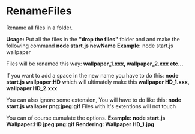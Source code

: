 # RenameFiles

Rename all files in a folder.

**Usage:** Put all the files in the **"drop the files"** folder and and make the following command **node start.js newName**
**Example:** node start.js wallpaper

Files will be renamed this way: **wallpaper_1.xxx, wallpaper_2.xxx etc...**

If you want to add a space in the new name you have to do this: **node start.js wallpaper:HD** which will ultimately make this 
**wallpaper HD_1.xxx, wallpaper HD_2.xxx**

You can also ignore some extension, You will have to do like this: **node start.js wallaper png:jpeg:gif** Files with it's extentions will not touch

You can of course cumulate the options.
**Example: node start.js Wallpaper:HD jpeg:png:gif**
**Rendering: Wallpaper HD_1.jpg**
